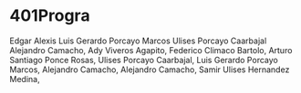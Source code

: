 # 401Progra
Edgar Alexis
Luis Gerardo Porcayo Marcos
Ulises Porcayo Caarbajal
Alejandro Camacho,
Ady Viveros Agapito,
Federico Climaco Bartolo,
Arturo Santiago Ponce Rosas,
Ulises Porcayo Caarbajal,
Luis Gerardo Porcayo Marcos,
Alejandro Camacho,
Alejandro Camacho,
Samir Ulises Hernandez Medina,

